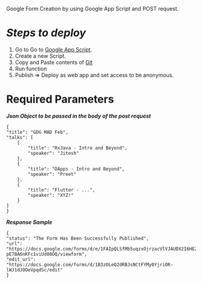 Google Form Creation by using Google App Script and POST request.
# *Steps to deploy*

 1. Go to Go to [Google App Script](https://script.google.com/).
 2. Create a new Script.
 3. Copy and Paste contents of [Git](https://github.com/preetjdp/gdgmadevents/blob/master/scripts/googleFormScript.gs)
 4. Run function
 5. Publish ⇒ Deploy as web app and set access to be anonymous. 

# Required Parameters

***Json Object to be passed in the body of the post request***

    {
    "title": "GDG MAD Feb",
    "talks": [
        {
            "title": "RxJava - Intro and Beyond",
            "speaker": "Jitesh"
        },
        {
            "title": "DApps - Intro and Beyond",
            "speaker": "Preet"
        },
        {
            "title": "Flutter - ...",
            "speaker": "XYZ!"
        }
    ]
    }
    

***Response Sample***

    {
    "status": "The Form Has Been Successfully Published",
    "url": "https://docs.google.com/forms/d/e/1FAIpQLSfMb5uqzxOjrzacVlVJAUDX2I6HEZ-pE7BA6nKFc1viUd08OQ/viewform",
    "edit_url": "https://docs.google.com/forms/d/1B3zOLeQ2dRBJsNCtFYMy0YjriOR-lWJ1dJOOeVpqdSc/edit"
    }

